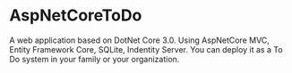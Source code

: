 # AspNetCoreToDo
A web application based on DotNet Core 3.0.
Using AspNetCore MVC, Entity Framework Core, SQLite, Indentity Server.
You can deploy it as a To Do system in your family or your organization.
